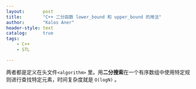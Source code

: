 ```yaml
---
layout:       post
title:        "C++ 二分函数 lower_bound 和 upper_bound 的用法"
author:       "Kalos Aner"
header-style: text
catalog:      true
tags:
    - C++
    - STL

---
```


两者都是定义在头文件`<algorithm>` 里。用**二分搜索**在一个有序数组中使用特定规则进行查找特定元素，时间复杂度就是 `O(logN)` 。

